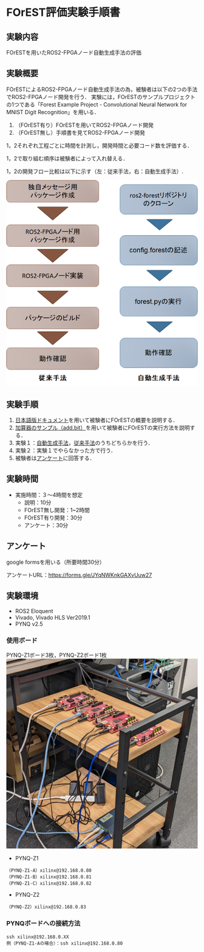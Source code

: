 # FOrEST評価実験手順書

## 実験内容
FOrESTを用いたROS2-FPGAノード自動生成手法の評価

## 実験概要
FOrESTによるROS2-FPGAノード自動生成手法の為，被験者は以下の2つの手法でROS2-FPGAノード開発を行う．
実験には，FOrESTのサンプルプロジェクトの1つである「Forest Example Project - Convolutional Neural Network for MNIST Digit Recognition」を用いる．
1. （FOrEST有り）FOrESTを用いてROS2-FPGAノード開発
2. （FOrEST無し）手順書を見てROS2-FPGAノード開発

1，2それぞれ工程ごとに時間を計測し，開発時間と必要コード数を評価する．

1，2で取り組む順序は被験者によって入れ替える．

1，2の開発フロー比較は以下に示す（左：従来手法，右：自動生成手法）.

![ROS2-FPGAノード開発のフロー比較（左：従来手法，右：自動生成手法）](forest_flow.jpeg)


## 実験手順

1. [日本語版ドキュメント](https://github.com/Lu-7/ROS2-FOrEST-JP)を用いて被験者にFOrESTの概要を説明する．
2. [加算器のサンプル（add.bit）](https://github.com/Lu-7/ROS2-FOrEST-JP/tree/main/add)を用いて被験者にFOrESTの実行方法を説明する．
3. 実験１：[自動生成手法](https://github.com/Lu-7/ROS2-FOrEST-JP/tree/main/MNIST_CNN)，[従来手法](https://github.com/Lu-7/ROS2-FOrEST-JP/tree/main/MNIST_CNN/manually)のうちどちらかを行う．
4. 実験２：実験１でやらなかった方で行う．
5. 被験者は[アンケート](https://forms.gle/JYqNWKnkGAXvUuw27)に回答する．


## 実験時間
- 実施時間：３～4時間を想定
  - 説明：10分
  - FOrEST無し開発：1~2時間
  - FOrEST有り開発：30分
  - アンケート：30分

## アンケート
google formsを用いる（所要時間30分）

アンケートURL：https://forms.gle/JYqNWKnkGAXvUuw27

## 実験環境

- ROS2 Eloquent
- Vivado, Vivado HLS Ver2019.1
- PYNQ v2.5

### 使用ボード
PYNQ-Z1ボード3枚，PYNQ-Z2ボード1枚
![実験に使用したPYNQボード](pynq_exp.jpg)

- PYNQ-Z1
```
（PYNQ-Z1-A）xilinx@192.168.0.80
（PYNQ-Z1-B）xilinx@192.168.0.81
（PYNQ-Z1-C）xilinx@192.168.0.82
```

- PYNQ-Z2
```
（PYNQ-Z2）xilinx@192.168.0.83
```

### PYNQボードへの接続方法
```
ssh xilinx@192.168.0.XX
例（PYNQ-Z1-Aの場合）：ssh xilinx@192.168.0.80
```



